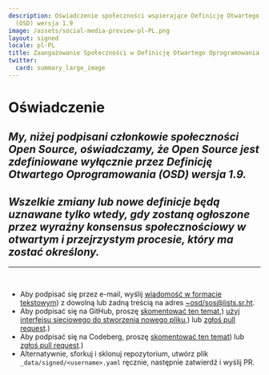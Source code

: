 ```yaml
---
description: Oświadczenie społeczności wspierające Definicję Otwartego Oprogramowania
  (OSD) wersja 1.9
image: /assets/social-media-preview-pl-PL.png
layout: signed
locale: pl-PL
title: Zaangażowanie Społeczności w Definicję Otwartego Oprogramowania
twitter:
  card: summary_large_image
---
```

# **Oświadczenie**

## *My, niżej podpisani członkowie społeczności Open Source, oświadczamy, że Open Source jest zdefiniowane wyłącznie przez Definicję Otwartego Oprogramowania (OSD) wersja 1.9.*

## *Wszelkie zmiany lub nowe definicje będą uznawane tylko wtedy, gdy zostaną ogłoszone przez wyraźny konsensus społecznościowy w otwartym i przejrzystym procesie, który ma zostać określony.*

---
<br>

- Aby podpisać się przez e-mail, wyślij [wiadomość w formacie tekstowym](https://useplaintext.email/)) z dowolną lub żadną treścią na adres [~osd/sos@lists.sr.ht](mailto:~osd/sos@lists.sr.ht).
- Aby podpisać się na GitHub, proszę [skomentować ten temat](https://github.com/OpenSourceDefinition/sos/issues/1),) [użyj interfejsu sieciowego do stworzenia nowego pliku](https://github.com/OpenSourceDefinition/sos/new/main/_data/signed),) lub [zgłoś pull request](https://github.com/OpenSourceDefinition/sos/pulls).)
- Aby podpisać się na Codeberg, proszę [skomentować ten temat](https://codeberg.org/osd/sos/issues/1)) lub [zgłoś pull request](https://codeberg.org/osd/sos/pulls).)
- Alternatywnie, sforkuj i sklonuj repozytorium, utwórz plik `_data/signed/<username>.yaml` ręcznie, następnie zatwierdź i wyślij PR.

